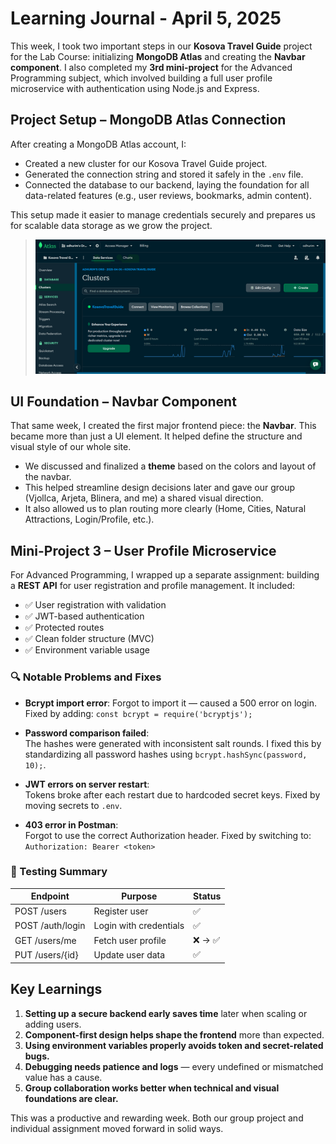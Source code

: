 # Learning Journal - April 5, 2025

This week, I took two important steps in our **Kosova Travel Guide** project for the Lab Course: initializing **MongoDB Atlas** and creating the **Navbar component**. I also completed my **3rd mini-project** for the Advanced Programming subject, which involved building a full user profile microservice with authentication using Node.js and Express.

## Project Setup – MongoDB Atlas Connection

After creating a MongoDB Atlas account, I:

- Created a new cluster for our Kosova Travel Guide project.
- Generated the connection string and stored it safely in the `.env` file.
- Connected the database to our backend, laying the foundation for all data-related features (e.g., user reviews, bookmarks, admin content).

This setup made it easier to manage credentials securely and prepares us for scalable data storage as we grow the project.

> ![](../images/mongodb.png)

## UI Foundation – Navbar Component

That same week, I created the first major frontend piece: the **Navbar**. This became more than just a UI element. It helped define the structure and visual style of our whole site.

- We discussed and finalized a **theme** based on the colors and layout of the navbar.
- This helped streamline design decisions later and gave our group (Vjollca, Arjeta, Blinera, and me) a shared visual direction.
- It also allowed us to plan routing more clearly (Home, Cities, Natural Attractions, Login/Profile, etc.).

## Mini-Project 3 – User Profile Microservice

For Advanced Programming, I wrapped up a separate assignment: building a **REST API** for user registration and profile management. It included:

- ✅ User registration with validation
- ✅ JWT-based authentication
- ✅ Protected routes
- ✅ Clean folder structure (MVC)
- ✅ Environment variable usage

### 🔍 Notable Problems and Fixes

- **Bcrypt import error**: Forgot to import it — caused a 500 error on login.  
  Fixed by adding: `const bcrypt = require('bcryptjs');`

- **Password comparison failed**:  
  The hashes were generated with inconsistent salt rounds. I fixed this by standardizing all password hashes using `bcrypt.hashSync(password, 10);`.

- **JWT errors on server restart**:  
  Tokens broke after each restart due to hardcoded secret keys. Fixed by moving secrets to `.env`.

- **403 error in Postman**:  
  Forgot to use the correct Authorization header. Fixed by switching to:  
  `Authorization: Bearer <token>`

### 🧪 Testing Summary

| Endpoint         | Purpose                | Status  |
| ---------------- | ---------------------- | ------- |
| POST /users      | Register user          | ✅      |
| POST /auth/login | Login with credentials | ✅      |
| GET /users/me    | Fetch user profile     | ❌ → ✅ |
| PUT /users/{id}  | Update user data       | ✅      |

## Key Learnings

1. **Setting up a secure backend early saves time** later when scaling or adding users.
2. **Component-first design helps shape the frontend** more than expected.
3. **Using environment variables properly avoids token and secret-related bugs.**
4. **Debugging needs patience and logs** — every undefined or mismatched value has a cause.
5. **Group collaboration works better when technical and visual foundations are clear.**

This was a productive and rewarding week. Both our group project and individual assignment moved forward in solid ways.
